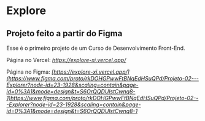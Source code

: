 # Explore 

## Projeto feito a partir do Figma 

Esse é o primeiro projeto de um Curso de Desenvolvimento Front-End.

Página no Vercel:
*https://explore-xi.vercel.app/*

Página no Figma:
*[https://explore-xi.vercel.app/](https://www.figma.com/proto/rkDOHGPwwFtBNqEdHSuQPd/Projeto-02---Explorer?node-id=23-1928&scaling=contain&page-id=0%3A1&mode=design&t=S6OrQQDUlstCwnq8-1)https://www.figma.com/proto/rkDOHGPwwFtBNqEdHSuQPd/Projeto-02---Explorer?node-id=23-1928&scaling=contain&page-id=0%3A1&mode=design&t=S6OrQQDUlstCwnq8-1*

